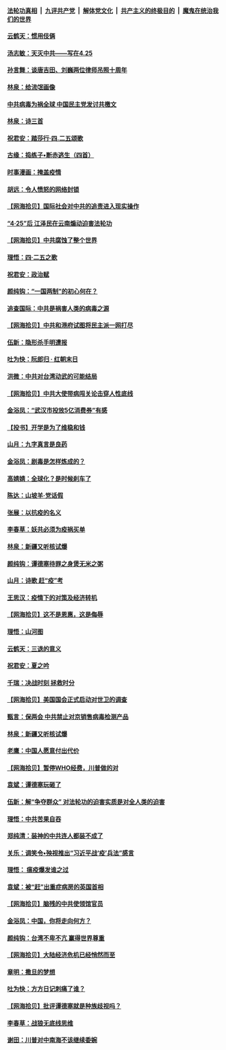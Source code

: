 ####  [法轮功真相](../../../../basic/blob/master/README.md?t=04272031) &nbsp;|&nbsp; [九评共产党](../../../../9ping.md/blob/master/README.md?t=04272031) &nbsp;|&nbsp; [解体党文化](../../../../jtdwh.md/blob/master/README.md?t=04272031)  &nbsp;|&nbsp; [共产主义的终极目的](../../../../gczydzjmd.md/blob/master/README.md?t=04272031) &nbsp;|&nbsp; [魔鬼在统治我们的世界](../../../../mgztzwmdsj.md/blob/master/README.md?t=04272031) 

#### [云鹤天：惯用伎俩](../pages/nsc993/n12063842.md?t=04272031) 

#### [汤志敏：天灭中共——写在4.25](../pages/nsc993/n12063146.md?t=04272031) 

#### [孙言舞：谈唐吉田、刘巍两位律师吊照十周年](../pages/nsc993/n12062974.md?t=04272031) 

#### [林泉：给流氓画像](../pages/nsc993/n12062932.md?t=04272031) 

#### [中共病毒为祸全球  中国民主党发讨共檄文](../pages/nsc993/n12062827.md?t=04272031) 

#### [林泉：诗三首](../pages/nsc993/n12062782.md?t=04272031) 

#### [祝君安：踏莎行·四.二五颂歌](../pages/nsc993/n12061559.md?t=04272031) 

#### [古缘：捣练子•断赤逃生（四首）](../pages/nsc993/n12056236.md?t=04272031) 

#### [时事漫画：掩盖疫情](../pages/nsc993/n12056208.md?t=04272031) 

#### [胡远：令人愤怒的网络封锁](../pages/nsc993/n12054084.md?t=04272031) 

#### [【网海拾贝】国际社会对中共的追责进入现实操作](../pages/nsc993/n12053870.md?t=04272031) 

#### [“4·25”后 江泽民在云南煽动迫害法轮功](../pages/nsc993/n12052774.md?t=04272031) 

#### [【网海拾贝】中共腐蚀了整个世界](../pages/nsc993/n12051803.md?t=04272031) 

#### [理悟：四·二五之歌](../pages/nsc993/n12051683.md?t=04272031) 

#### [祝君安：政治赋](../pages/nsc993/n12051480.md?t=04272031) 

#### [颜纯钩：“一国两制”的初心何在？](../pages/nsc993/n12050727.md?t=04272031) 

#### [追查国际：中共是祸害人类的病毒之源](../pages/nsc993/n12048938.md?t=04272031) 

#### [【网海拾贝】中共和港府试图将民主派一网打尽](../pages/nsc993/n12048622.md?t=04272031) 

#### [伍新：隐形杀手明遭报](../pages/nsc993/n12047642.md?t=04272031) 

#### [吐为快：阮郎归 · 红朝末日](../pages/nsc993/n12047629.md?t=04272031) 

#### [洪微：中共对台湾动武的可能结局](../pages/nsc993/n12046050.md?t=04272031) 

#### [【网海拾贝】中共大使带病闯关论击穿人性底线](../pages/nsc993/n12045886.md?t=04272031) 

#### [金浴凤：“武汉市投放5亿消费券”有感](../pages/nsc993/n12045563.md?t=04272031) 

#### [【投书】开学是为了维稳和钱](../pages/nsc993/n12045013.md?t=04272031) 

#### [山月：九字真言是良药](../pages/nsc993/n12044842.md?t=04272031) 

#### [金浴凤：剧毒是怎样炼成的？](../pages/nsc993/n12044835.md?t=04272031) 

#### [高婧婧：全球化？是时候刹车了](../pages/nsc993/n12044809.md?t=04272031) 

#### [陈达：山坡羊·党话假](../pages/nsc993/n12044764.md?t=04272031) 

#### [张展：以抗疫的名义](../pages/nsc993/n12044611.md?t=04272031) 

#### [李春草：妖共必须为疫祸买单](../pages/nsc993/n12042505.md?t=04272031) 

#### [林泉：新疆又听核试爆](../pages/nsc993/n12042501.md?t=04272031) 

#### [颜纯钩：谭德塞待罪之身煲无米之粥](../pages/nsc993/n12042390.md?t=04272031) 

#### [山月：诗歌 赶“疫”考](../pages/nsc993/n12041241.md?t=04272031) 

#### [王思汉：疫情下的对策及经济转机](../pages/nsc993/n12041228.md?t=04272031) 

#### [【网海拾贝】这不是恩惠，这是侮辱](../pages/nsc993/n12041118.md?t=04272031) 

#### [理悟：山河图](../pages/nsc993/n12040825.md?t=04272031) 

#### [云鹤天：三退的意义](../pages/nsc993/n12040774.md?t=04272031) 

#### [祝君安：夏之吟](../pages/nsc993/n12040754.md?t=04272031) 

#### [千瑞：决战时刻 拯救时分](../pages/nsc993/n12039912.md?t=04272031) 

#### [【网海拾贝】美国国会正式启动对世卫的调查](../pages/nsc993/n12037727.md?t=04272031) 

#### [甄言：保两会 中共禁止对京销售病毒检测产品](../pages/nsc993/n12037606.md?t=04272031) 

#### [林泉：新疆又听核试爆](../pages/nsc993/n12037325.md?t=04272031) 

#### [老鹰：中国人愿意付出代价](../pages/nsc993/n12035994.md?t=04272031) 

#### [【网海拾贝】暂停WHO经费，川普做的对](../pages/nsc993/n12035636.md?t=04272031) 

#### [袁斌：谭德塞玩砸了](../pages/nsc993/n12035321.md?t=04272031) 

#### [伍新：解“争夺群众” 对法轮功的迫害实质是对全人类的迫害](../pages/nsc993/n12033869.md?t=04272031) 

#### [理悟：中共苦果自吞](../pages/nsc993/n12033842.md?t=04272031) 

#### [郑纯清：装神的中共连人都装不成了](../pages/nsc993/n12033689.md?t=04272031) 

#### [关乐：调笑令•殃视推出“习近平战‘疫’兵法”感言](../pages/nsc993/n12032806.md?t=04272031) 

#### [理悟： 瘟疫爆发谁之过](../pages/nsc993/n12032604.md?t=04272031) 

#### [袁斌：被“赶”出重症病房的英国首相](../pages/nsc993/n12031911.md?t=04272031) 

#### [【网海拾贝】脑残的中共使领馆官员](../pages/nsc993/n12031848.md?t=04272031) 

#### [金浴凤：中国，你将走向何方？](../pages/nsc993/n12029487.md?t=04272031) 

#### [颜纯钩：台湾不卑不亢  赢得世界尊重](../pages/nsc993/n12029336.md?t=04272031) 

#### [【网海拾贝】大陆经济危机已经悄然而至](../pages/nsc993/n12028651.md?t=04272031) 

#### [章明：撒旦的梦想](../pages/nsc993/n12027889.md?t=04272031) 

#### [吐为快：方方日记刺痛了谁？](../pages/nsc993/n12023156.md?t=04272031) 

#### [【网海拾贝】批评谭德塞就是种族歧视吗？](../pages/nsc993/n12022858.md?t=04272031) 

#### [李春草：战狼无底线思维](../pages/nsc993/n12022088.md?t=04272031) 

#### [谢田：川普对中南海不该继续委婉](../pages/nsc993/n12021089.md?t=04272031) 

